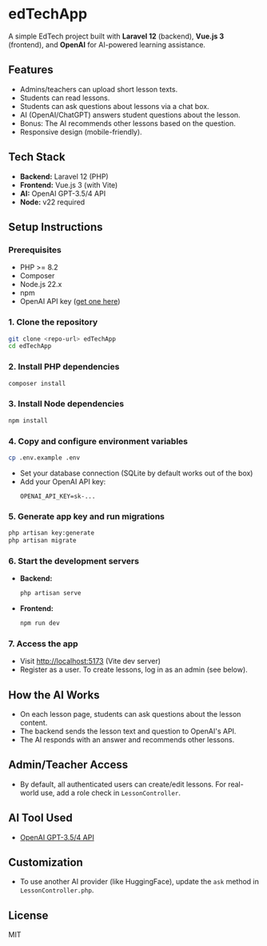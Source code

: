 # edTechApp

A simple EdTech project built with **Laravel 12** (backend), **Vue.js 3** (frontend), and **OpenAI** for AI-powered learning assistance.

## Features
- Admins/teachers can upload short lesson texts.
- Students can read lessons.
- Students can ask questions about lessons via a chat box.
- AI (OpenAI/ChatGPT) answers student questions about the lesson.
- Bonus: The AI recommends other lessons based on the question.
- Responsive design (mobile-friendly).

## Tech Stack
- **Backend:** Laravel 12 (PHP)
- **Frontend:** Vue.js 3 (with Vite)
- **AI:** OpenAI GPT-3.5/4 API
- **Node:** v22 required

## Setup Instructions

### Prerequisites
- PHP >= 8.2
- Composer
- Node.js 22.x
- npm
- OpenAI API key ([get one here](https://platform.openai.com/account/api-keys))

### 1. Clone the repository
```sh
git clone <repo-url> edTechApp
cd edTechApp
```

### 2. Install PHP dependencies
```sh
composer install
```

### 3. Install Node dependencies
```sh
npm install
```

### 4. Copy and configure environment variables
```sh
cp .env.example .env
```
- Set your database connection (SQLite by default works out of the box)
- Add your OpenAI API key:
  ```env
  OPENAI_API_KEY=sk-...
  ```

### 5. Generate app key and run migrations
```sh
php artisan key:generate
php artisan migrate
```

### 6. Start the development servers
- **Backend:**
  ```sh
  php artisan serve
  ```
- **Frontend:**
  ```sh
  npm run dev
  ```

### 7. Access the app
- Visit [http://localhost:5173](http://localhost:5173) (Vite dev server)
- Register as a user. To create lessons, log in as an admin (see below).

## How the AI Works
- On each lesson page, students can ask questions about the lesson content.
- The backend sends the lesson text and question to OpenAI's API.
- The AI responds with an answer and recommends other lessons.

## Admin/Teacher Access
- By default, all authenticated users can create/edit lessons. For real-world use, add a role check in `LessonController`.

## AI Tool Used
- [OpenAI GPT-3.5/4 API](https://platform.openai.com/docs/api-reference/introduction)

## Customization
- To use another AI provider (like HuggingFace), update the `ask` method in `LessonController.php`.

## License
MIT 